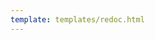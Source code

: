 ```yaml
---
template: templates/redoc.html
---
```


<redoc spec-url="{{base_path}}/apis/restapis/org-application-management.yaml" scroll-y-offset="{{redocly.scroll_y_offset}}"></redoc>
